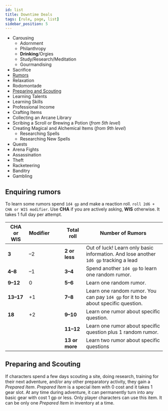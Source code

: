 ```yaml
---
id: list
title: Downtime Deals
tags: [rule, page, list]
sidebar_position: 5
---
```


- Carousing
    - Adornment
    - Philanthropy
    - **Drinking**/Orgies
    - Study/Research/Meditation
    - Gourmandising
- Sacrifice
- [Rumors](#enquiring-rumors)
- Relaxation
- Rodomontade
- [Preparing and Scouting](#preparing-and-scouting)
- Learning Talents
- Learning Skills
- Professional Income
- Crafting Items
- Collecting an Arcane Library
- Scribing a Scroll or Brewing a Potion (*from 5th level*)
- Creating Magical and Alchemical Items (*from 9th level*)
    - Researching Spells
    - Researching New Spells
- Quests
- Arena Fights
- Assassination
- Theft
- Racketeering
- Banditry
- Gambling

## Enquiring rumors

To learn some rumors spend `1d4 gp` and make a reaction roll. `roll 2d6 + CHA or WIS modifier`. Use **CHA** if you are actively asking, **WIS** otherwise. It takes 1 full day per attempt.

| CHA or WIS | Modifier |     |     | Total roll     | Number of Rumors                                                                     |
| ---------- | -------- | --- | --- | -------------- | ------------------------------------------------------------------------------------ |
| **3**      | –2       |     |     | **2 or less**  | Out of luck! Learn only basic information. And lose another `1d6 gp` tracking a lead |
| **4–8**    | –1       |     |     | **3–4**        | Spend another `1d4 gp` to learn one random rumor.                                    |
| **9–12**   | 0        |     |     | **5–6**        | Learn one random rumor.                                                              |
| **13–17**  | +1       |     |     | **7–8**        | Learn one random rumor. You can pay `1d4 gp` for it to be about specific question.   |
| **18**     | +2       |     |     | **9–10**       | Learn one rumor about specific question.                                             |
|            |          |     |     | **11–12**      | Learn one rumor about specific question plus 1 random rumor.                         |
|            |          |     |     | **13 or more** | Learn two rumor about specific questions                                             |

## Preparing and Scouting

If characters spend a few days scouting a site, doing research, training for their next adventure, and/or any other preparatory activity, they gain a *Prepared Item*. *Prepared Item* is a special item with 0 cost and it takes 1 gear slot. At any time during adventure, it can permanently turn into any basic gear with cost 1 gp or less. Only player characters can use this item. It can be only one *Prepared Item* in inventory at a time.
